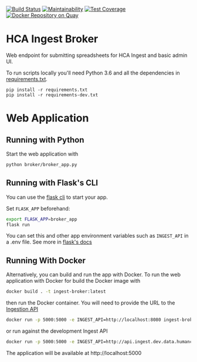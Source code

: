 [![Build Status](https://travis-ci.org/HumanCellAtlas/ingest-client.svg?branch=master)](https://travis-ci.org/HumanCellAtlas/ingest-broker)
[![Maintainability](https://api.codeclimate.com/v1/badges/c3cb9256f7e92537fa99/maintainability)](https://codeclimate.com/github/HumanCellAtlas/ingest-broker/maintainability)
[![Test Coverage](https://api.codeclimate.com/v1/badges/c3cb9256f7e92537fa99/test_coverage)](https://codeclimate.com/github/HumanCellAtlas/ingest-broker/test_coverage)
[![Docker Repository on Quay](https://quay.io/repository/humancellatlas/ingest-broker/status "Docker Repository on Quay")](https://quay.io/repository/humancellatlas/ingest-broker)

# HCA Ingest Broker

Web endpoint for submitting spreadsheets for HCA Ingest and basic admin UI. 
 
To run scripts locally you'll need Python 3.6 and all the dependencies in [requirements.txt](requirements.txt).

```
pip install -r requirements.txt
pip install -r requirements-dev.txt
```

# Web Application 

## Running with Python 

Start the web application with 

```bash
python broker/broker_app.py
```

## Running with Flask's CLI

You can use the [flask cli](https://flask.palletsprojects.com/en/2.0.x/cli) to start your app.

Set `FLASK_APP` beforehand:

```bash
export FLASK_APP=broker_app
flask run
```

You can set this and other app environment variables such as `INGEST_API` in a .env file.
See more in [flask's docs](https://flask.palletsprojects.com/en/2.0.x/cli/#environment-variables-from-dotenv)

## Running With Docker
Alternatively, you can build and run the app with Docker. To run the web application with Docker for build the Docker image with 

```bash
docker build . -t ingest-broker:latest
```

then run the Docker container. You will need to provide the URL to the [Ingestion API](https://github.com/HumanCellAtlas/ingest-core)

```bash
docker run -p 5000:5000 -e INGEST_API=http://localhost:8080 ingest-broker:latest
```

or run against the development Ingest API
```bash
docker run -p 5000:5000 -e INGEST_API=http://api.ingest.dev.data.humancellatlas.org ingest-broker:latest
```

The application will be available at http://localhost:5000
